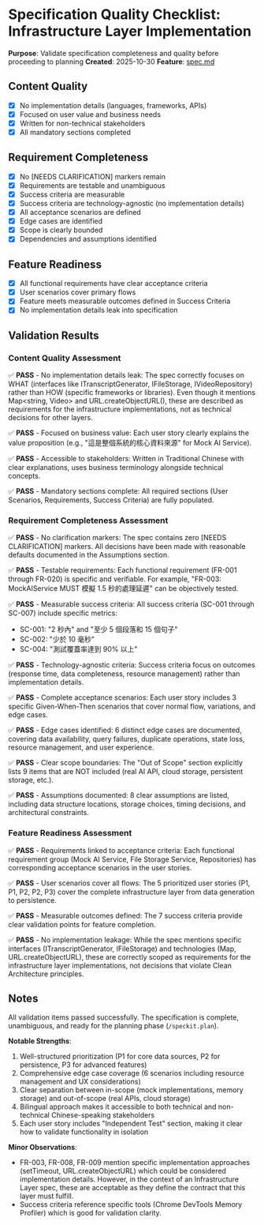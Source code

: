 # Specification Quality Checklist: Infrastructure Layer Implementation

**Purpose**: Validate specification completeness and quality before proceeding to planning
**Created**: 2025-10-30
**Feature**: [spec.md](../spec.md)

## Content Quality

- [x] No implementation details (languages, frameworks, APIs)
- [x] Focused on user value and business needs
- [x] Written for non-technical stakeholders
- [x] All mandatory sections completed

## Requirement Completeness

- [x] No [NEEDS CLARIFICATION] markers remain
- [x] Requirements are testable and unambiguous
- [x] Success criteria are measurable
- [x] Success criteria are technology-agnostic (no implementation details)
- [x] All acceptance scenarios are defined
- [x] Edge cases are identified
- [x] Scope is clearly bounded
- [x] Dependencies and assumptions identified

## Feature Readiness

- [x] All functional requirements have clear acceptance criteria
- [x] User scenarios cover primary flows
- [x] Feature meets measurable outcomes defined in Success Criteria
- [x] No implementation details leak into specification

## Validation Results

### Content Quality Assessment

✅ **PASS** - No implementation details leak: The spec correctly focuses on WHAT (interfaces like ITranscriptGenerator, IFileStorage, IVideoRepository) rather than HOW (specific frameworks or libraries). Even though it mentions Map<string, Video> and URL.createObjectURL(), these are described as requirements for the infrastructure implementations, not as technical decisions for other layers.

✅ **PASS** - Focused on business value: Each user story clearly explains the value proposition (e.g., "這是整個系統的核心資料來源" for Mock AI Service).

✅ **PASS** - Accessible to stakeholders: Written in Traditional Chinese with clear explanations, uses business terminology alongside technical concepts.

✅ **PASS** - Mandatory sections complete: All required sections (User Scenarios, Requirements, Success Criteria) are fully populated.

### Requirement Completeness Assessment

✅ **PASS** - No clarification markers: The spec contains zero [NEEDS CLARIFICATION] markers. All decisions have been made with reasonable defaults documented in the Assumptions section.

✅ **PASS** - Testable requirements: Each functional requirement (FR-001 through FR-020) is specific and verifiable. For example, "FR-003: MockAIService MUST 模擬 1.5 秒的處理延遲" can be objectively tested.

✅ **PASS** - Measurable success criteria: All success criteria (SC-001 through SC-007) include specific metrics:
  - SC-001: "2 秒內" and "至少 5 個段落和 15 個句子"
  - SC-002: "少於 10 毫秒"
  - SC-004: "測試覆蓋率達到 90% 以上"

✅ **PASS** - Technology-agnostic criteria: Success criteria focus on outcomes (response time, data completeness, resource management) rather than implementation details.

✅ **PASS** - Complete acceptance scenarios: Each user story includes 3 specific Given-When-Then scenarios that cover normal flow, variations, and edge cases.

✅ **PASS** - Edge cases identified: 6 distinct edge cases are documented, covering data availability, query failures, duplicate operations, state loss, resource management, and user experience.

✅ **PASS** - Clear scope boundaries: The "Out of Scope" section explicitly lists 9 items that are NOT included (real AI API, cloud storage, persistent storage, etc.).

✅ **PASS** - Assumptions documented: 8 clear assumptions are listed, including data structure locations, storage choices, timing decisions, and architectural constraints.

### Feature Readiness Assessment

✅ **PASS** - Requirements linked to acceptance criteria: Each functional requirement group (Mock AI Service, File Storage Service, Repositories) has corresponding acceptance scenarios in the user stories.

✅ **PASS** - User scenarios cover all flows: The 5 prioritized user stories (P1, P1, P2, P2, P3) cover the complete infrastructure layer from data generation to persistence.

✅ **PASS** - Measurable outcomes defined: The 7 success criteria provide clear validation points for feature completion.

✅ **PASS** - No implementation leakage: While the spec mentions specific interfaces (ITranscriptGenerator, IFileStorage) and technologies (Map, URL.createObjectURL), these are correctly scoped as requirements for the infrastructure layer implementations, not decisions that violate Clean Architecture principles.

## Notes

All validation items passed successfully. The specification is complete, unambiguous, and ready for the planning phase (`/speckit.plan`).

**Notable Strengths**:
1. Well-structured prioritization (P1 for core data sources, P2 for persistence, P3 for advanced features)
2. Comprehensive edge case coverage (6 scenarios including resource management and UX considerations)
3. Clear separation between in-scope (mock implementations, memory storage) and out-of-scope (real APIs, cloud storage)
4. Bilingual approach makes it accessible to both technical and non-technical Chinese-speaking stakeholders
5. Each user story includes "Independent Test" section, making it clear how to validate functionality in isolation

**Minor Observations**:
- FR-003, FR-008, FR-009 mention specific implementation approaches (setTimeout, URL.createObjectURL) which could be considered implementation details. However, in the context of an Infrastructure Layer spec, these are acceptable as they define the contract that this layer must fulfill.
- Success criteria reference specific tools (Chrome DevTools Memory Profiler) which is good for validation clarity.
